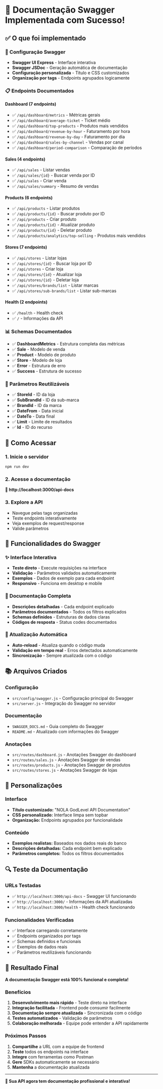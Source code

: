# 🎉 Documentação Swagger Implementada com Sucesso!

## ✅ O que foi implementado

### 🔧 Configuração Swagger
- **Swagger UI Express** - Interface interativa
- **Swagger JSDoc** - Geração automática de documentação
- **Configuração personalizada** - Título e CSS customizados
- **Organização por tags** - Endpoints agrupados logicamente

### 📋 Endpoints Documentados

#### Dashboard (7 endpoints)
- ✅ `/api/dashboard/metrics` - Métricas gerais
- ✅ `/api/dashboard/average-ticket` - Ticket médio
- ✅ `/api/dashboard/top-products` - Produtos mais vendidos
- ✅ `/api/dashboard/revenue-by-hour` - Faturamento por hora
- ✅ `/api/dashboard/revenue-by-day` - Faturamento por dia
- ✅ `/api/dashboard/sales-by-channel` - Vendas por canal
- ✅ `/api/dashboard/period-comparison` - Comparação de períodos

#### Sales (4 endpoints)
- ✅ `/api/sales` - Listar vendas
- ✅ `/api/sales/{id}` - Buscar venda por ID
- ✅ `/api/sales` - Criar venda
- ✅ `/api/sales/summary` - Resumo de vendas

#### Products (6 endpoints)
- ✅ `/api/products` - Listar produtos
- ✅ `/api/products/{id}` - Buscar produto por ID
- ✅ `/api/products` - Criar produto
- ✅ `/api/products/{id}` - Atualizar produto
- ✅ `/api/products/{id}` - Deletar produto
- ✅ `/api/products/analytics/top-selling` - Produtos mais vendidos

#### Stores (7 endpoints)
- ✅ `/api/stores` - Listar lojas
- ✅ `/api/stores/{id}` - Buscar loja por ID
- ✅ `/api/stores` - Criar loja
- ✅ `/api/stores/{id}` - Atualizar loja
- ✅ `/api/stores/{id}` - Deletar loja
- ✅ `/api/stores/brands/list` - Listar marcas
- ✅ `/api/stores/sub-brands/list` - Listar sub-marcas

#### Health (2 endpoints)
- ✅ `/health` - Health check
- ✅ `/` - Informações da API

### 📊 Schemas Documentados
- ✅ **DashboardMetrics** - Estrutura completa das métricas
- ✅ **Sale** - Modelo de venda
- ✅ **Product** - Modelo de produto
- ✅ **Store** - Modelo de loja
- ✅ **Error** - Estrutura de erro
- ✅ **Success** - Estrutura de sucesso

### 🔧 Parâmetros Reutilizáveis
- ✅ **StoreId** - ID da loja
- ✅ **SubBrandId** - ID da sub-marca
- ✅ **BrandId** - ID da marca
- ✅ **DateFrom** - Data inicial
- ✅ **DateTo** - Data final
- ✅ **Limit** - Limite de resultados
- ✅ **Id** - ID do recurso

## 🚀 Como Acessar

### 1. Inicie o servidor
```bash
npm run dev
```

### 2. Acesse a documentação
**🔗 http://localhost:3000/api-docs**

### 3. Explore a API
- Navegue pelas tags organizadas
- Teste endpoints interativamente
- Veja exemplos de request/response
- Valide parâmetros

## 🎯 Funcionalidades do Swagger

### ✨ Interface Interativa
- **Teste direto** - Execute requisições na interface
- **Validação** - Parâmetros validados automaticamente
- **Exemplos** - Dados de exemplo para cada endpoint
- **Responsivo** - Funciona em desktop e mobile

### 📝 Documentação Completa
- **Descrições detalhadas** - Cada endpoint explicado
- **Parâmetros documentados** - Todos os filtros explicados
- **Schemas definidos** - Estruturas de dados claras
- **Códigos de resposta** - Status codes documentados

### 🔄 Atualização Automática
- **Auto-reload** - Atualiza quando o código muda
- **Validação em tempo real** - Erros detectados automaticamente
- **Sincronização** - Sempre atualizada com o código

## 📚 Arquivos Criados

### Configuração
- `src/config/swagger.js` - Configuração principal do Swagger
- `src/server.js` - Integração do Swagger no servidor

### Documentação
- `SWAGGER_DOCS.md` - Guia completo do Swagger
- `README.md` - Atualizado com informações do Swagger

### Anotações
- `src/routes/dashboard.js` - Anotações Swagger do dashboard
- `src/routes/sales.js` - Anotações Swagger de vendas
- `src/routes/products.js` - Anotações Swagger de produtos
- `src/routes/stores.js` - Anotações Swagger de lojas

## 🎨 Personalizações

### Interface
- **Título customizado:** "NOLA GodLevel API Documentation"
- **CSS personalizado:** Interface limpa sem topbar
- **Organização:** Endpoints agrupados por funcionalidade

### Conteúdo
- **Exemplos realistas:** Baseados nos dados reais do banco
- **Descrições detalhadas:** Cada endpoint bem explicado
- **Parâmetros completos:** Todos os filtros documentados

## 🔍 Teste da Documentação

### URLs Testadas
- ✅ `http://localhost:3000/api-docs` - Swagger UI funcionando
- ✅ `http://localhost:3000/` - Informações da API atualizadas
- ✅ `http://localhost:3000/health` - Health check funcionando

### Funcionalidades Verificadas
- ✅ Interface carregando corretamente
- ✅ Endpoints organizados por tags
- ✅ Schemas definidos e funcionais
- ✅ Exemplos de dados reais
- ✅ Parâmetros reutilizáveis funcionando

## 🎉 Resultado Final

**A documentação Swagger está 100% funcional e completa!**

### Benefícios
1. **Desenvolvimento mais rápido** - Teste direto na interface
2. **Integração facilitada** - Frontend pode consumir facilmente
3. **Documentação sempre atualizada** - Sincronizada com o código
4. **Testes automatizados** - Validação de parâmetros
5. **Colaboração melhorada** - Equipe pode entender a API rapidamente

### Próximos Passos
1. **Compartilhe** a URL com a equipe de frontend
2. **Teste** todos os endpoints na interface
3. **Integre** com ferramentas como Postman
4. **Gere** SDKs automaticamente se necessário
5. **Mantenha** a documentação atualizada

---

**🚀 Sua API agora tem documentação profissional e interativa!**
